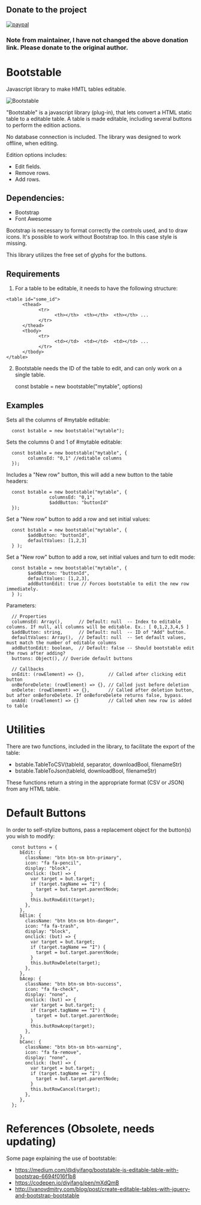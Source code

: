 ## Donate to the project

[![paypal](https://www.paypalobjects.com/en_US/i/btn/btn_donateCC_LG.gif)](https://www.paypal.com/cgi-bin/webscr?cmd=_donations&business=7LKYWG9LXNQ9C&lc=ES&item_name=Tito%20Hinostroza&item_number=2153&no_note=0&cn=Dar%20instrucciones%20especiales%20al%20vendedor%3a&no_shipping=2&currency_code=USD&bn=PP%2dDonationsBF%3abtn_donateCC_LG%2egif%3aNonHosted)

### Note from maintainer, I have not changed the above donation link. Please donate to the original author.

# Bootstable
Javascript library to make HMTL tables editable.

![Bootstable](http://blog.pucp.edu.pe/blog/tito/wp-content/uploads/sites/610/2018/01/Sin-título-13.png "Bootstable")

"Bootstable" is a javascript library (plug-in), that lets convert a HTML static table to a editable table. 
A table is made editable, including several buttons to perform the edition actions.

No database connection is included. The library was designed to work offline, when editing.

Edition options includes:

* Edit fields.
* Remove rows.
* Add rows.

## Dependencies:

* Bootstrap
* Font Awesome

Bootstrap is necessary to format correctly the controls used, and to draw icons.
It's possible to work without Bootstrap too. In this case style is missing.

This library utilizes the free set of glyphs for the buttons.

## Requirements

1. For a table to be editable, it needs to have the following structure:

```
<table id="some_id">
      <thead>
            <tr> 
                  <th></th>  <th></th>  <th></th> ...
            </tr>
      </thead>
      <tbody>
            <tr>
                  <td></td>  <td></td>  <td></td> ...
            </tr>
      </tbody>
</table>
```

2. Bootstable needs the ID of the table to edit, and can only work on a single table. 

      const bstable = new bootstable("mytable", options)

## Examples

Sets all the columns of #mytable editable:

      const bstable = new bootstable("mytable");

Sets the columns 0 and 1 of #mytable editable:

      const bstable = new bootstable("mytable", {
            columnsEd: "0,1" //editable columns 
      });

Includes a "New row" button, this will add a new button to the table headers:

      const bstable = new bootstable("mytable", {
                    columnsEd: "0,1", 
                    $addButton: "buttonId"
      });


Set a "New row" button to add a row and set initial values:

      const bstable = new bootstable("mytable", {
            $addButton: "buttonId",
            defaultValues: [1,2,3]
      } );

Set a "New row" button to add a row, set initial values and turn to edit mode:

      const bstable = new bootstable("mytable", {
            $addButton: "buttonId",
            defaultValues: [1,2,3],
            addButtonEdit: true // Forces bootstable to edit the new row immediately.
      } );

Parameters:

      // Properties
      columnsEd: Array(),      // Default: null  -- Index to editable columns. If null, all columns will be editable. Ex.: [ 0,1,2,3,4,5 ]
      $addButton: string,      // Default: null  -- ID of "Add" button. 
      defaultValues: Array(),  // Default: null  -- Set default values, must match the number of editable columns
      addButtonEdit: boolean,  // Default: false -- Should bootstable edit the rows after adding?
      buttons: Object(), // Overide default buttons

      // Callbacks
      onEdit: (rowElement) => {},         // Called after clicking edit button
      onBeforeDelete: (rowElement) => {}, // Called just before deletion
      onDelete: (rowElement) => {},       // Called after deletion button, but after onBeforeDelete. If onBeforeDelete returns false, bypass.
      onAdd: (rowElement) => {}           // Called when new row is added to table

# Utilities

There are two functions, included in the library, to facilitate the export of the table:

* bstable.TableToCSV(tableId, separator, downloadBool, filenameStr)
* bstable.TableToJson(tableId, downloadBool, filenameStr)

These functions return a string in the appropriate format (CSV or JSON) from any HTML table.

# Default Buttons

In order to self-stylize buttons, pass a replacement object for the button(s) you wish to modify:

      const buttons = {
         bEdit: {
           className: "btn btn-sm btn-primary",
           icon: "fa fa-pencil",
           display: "block",
           onclick: (but) => {
             var target = but.target;
             if (target.tagName == "I") {
               target = but.target.parentNode;
             }
             this.butRowEdit(target);
           },
         },
         bElim: {
           className: "btn btn-sm btn-danger",
           icon: "fa fa-trash",
           display: "block",
           onclick: (but) => {
             var target = but.target;
             if (target.tagName == "I") {
               target = but.target.parentNode;
             }
             this.butRowDelete(target);
           },
         },
         bAcep: {
           className: "btn btn-sm btn-success",
           icon: "fa fa-check",
           display: "none",
           onclick: (but) => {
             var target = but.target;
             if (target.tagName == "I") {
               target = but.target.parentNode;
             }
             this.butRowAcep(target);
           },
         },
         bCanc: {
           className: "btn btn-sm btn-warning",
           icon: "fa fa-remove",
           display: "none",
           onclick: (but) => {
             var target = but.target;
             if (target.tagName == "I") {
               target = but.target.parentNode;
             }
             this.butRowCancel(target);
           },
         },
      };

# References (Obsolete, needs updating)

Some page explaining the use of bootstable:

* https://medium.com/@diyifang/bootstable-js-editable-table-with-bootstrap-6694f016f1b8
* https://codepen.io/diyifang/pen/mXdQmB
* http://ivanovdmitry.com/blog/post/create-editable-tables-with-jquery-and-bootstrap-bootstable
